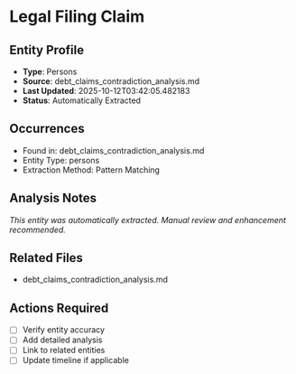 # Legal Filing Claim

## Entity Profile
- **Type**: Persons
- **Source**: debt_claims_contradiction_analysis.md
- **Last Updated**: 2025-10-12T03:42:05.482183
- **Status**: Automatically Extracted

## Occurrences
- Found in: debt_claims_contradiction_analysis.md
- Entity Type: persons
- Extraction Method: Pattern Matching

## Analysis Notes
*This entity was automatically extracted. Manual review and enhancement recommended.*

## Related Files
- debt_claims_contradiction_analysis.md

## Actions Required
- [ ] Verify entity accuracy
- [ ] Add detailed analysis
- [ ] Link to related entities
- [ ] Update timeline if applicable
